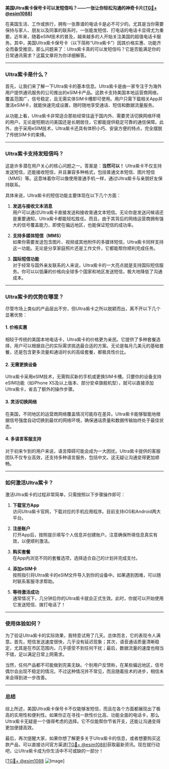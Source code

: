 **美国Ultra紫卡保号卡可以发短信吗？——一张让你轻松沟通的神奇卡片[[TG💪+ @esim1088](https://t.me/s/esim1088)]**

在美国生活、工作或旅行，拥有一张靠谱的电话卡是必不可少的。尤其是当你需要保持与家人、朋友以及同事的联系时，一张能发短信、打电话的电话卡显得尤为重要。近年来，随着eSIM技术的普及，越来越多的人开始关注美国的超值电话卡服务。其中，美国Ultra紫卡保号卡（以下简称“Ultra紫卡”）因其价格实惠、功能齐全而备受推崇。那么问题来了：Ultra紫卡真的可以发短信吗？它是否能满足你的日常通讯需求？这篇文章将为你详细解答。

---

### Ultra紫卡是什么？

首先，让我们来了解一下Ultra紫卡的基本信息。Ultra紫卡是由一家专注于为海外用户提供通讯服务的公司推出的eSIM卡产品。这款卡支持美国本地运营商网络，覆盖范围广，信号稳定，且无需实体SIM卡槽即可使用。用户只需下载相关App并激活eSIM卡，就能快速完成设置，随时随地享受通话、短信和数据流量服务。

从功能上看，Ultra紫卡非常适合那些经常往返于国内外、需要灵活切换网络环境的用户。无论是短期访问美国还是长期居住，它都能提供稳定可靠的通信保障。此外，由于采用eSIM技术，Ultra紫卡还具有体积小巧、安装方便的特点，完全摆脱了传统SIM卡的束缚。

---

### Ultra紫卡支持发短信吗？

这是许多潜在用户关心的核心问题之一。答案是：**当然可以！** Ultra紫卡不仅支持发送短信，还能接收短信，并且兼容多种格式，包括普通文本短信、图片短信（MMS）等。这意味着你可以像使用普通手机一样，通过Ultra紫卡与亲朋好友保持联系。

具体来说，Ultra紫卡的短信功能主要体现在以下几个方面：

1. **发送与接收文本消息**  
   用户可以通过Ultra紫卡直接发送和接收普通文本短信。无论你是发送问候语还是重要通知，Ultra紫卡都能轻松胜任。而且，由于其背后的网络运营商拥有强大的信号覆盖能力，即使在偏远地区，也能保证短信的成功率。

2. **支持多媒体短信（MMS）**  
   如果你需要发送包含图片、视频或其他附件的多媒体短信，Ultra紫卡同样支持这一功能。无论是分享家庭照片还是工作文件，它都能帮你顺利完成任务。

3. **国际短信功能**  
   对于经常与国外亲友联系的人来说，Ultra紫卡的一大亮点就是支持国际短信服务。你可以以低廉的价格向全球多个国家和地区发送短信，极大地降低了沟通成本。

---

### Ultra紫卡的优势在哪里？

尽管市场上类似的产品层出不穷，但Ultra紫卡之所以脱颖而出，离不开以下几个显著优势：

#### 1. **价格实惠**
   相较于传统的美国本地电话卡，Ultra紫卡的价格更为亲民。它提供了多种套餐选择，用户可以根据自己的实际需求挑选最合适的方案。无论是每月几美元的基础套餐，还是包含更多流量和通话时长的高级套餐，都极具性价比。

#### 2. **无需更换设备**
   Ultra紫卡采用eSIM技术，无需购买新的手机或更换SIM卡槽。只要你的设备支持eSIM功能（如iPhone XS及以上版本、部分安卓旗舰机型），就可以直接添加Ultra紫卡，省去了额外的操作步骤。

#### 3. **灵活切换网络**
   在美国，不同地区的运营商网络覆盖情况可能存在差异。Ultra紫卡能够智能地根据信号强度自动切换到最优的网络环境，确保通话质量和数据传输始终处于最佳状态。

#### 4. **多语言客服支持**
   对于初来乍到的用户来说，语言障碍可能会成为一大困扰。Ultra紫卡提供的客服团队不仅专业高效，还支持多种语言服务，包括中文。这无疑让沟通变得更加顺畅。

---

### 如何激活Ultra紫卡？

激活Ultra紫卡的过程非常简单，只需按照以下步骤操作即可：

1. **下载官方App**  
   访问Ultra紫卡官网，下载对应的手机应用程序。目前支持iOS和Android两大平台。

2. **注册账户**  
   打开App后，按照提示填写个人信息并创建账户。注意确保所填信息真实有效，以便顺利激活。

3. **购买套餐**  
   在App内浏览不同的套餐选项，选择适合自己的计划并完成支付。

4. **添加eSIM卡**  
   按照指引将Ultra紫卡的eSIM文件导入到你的设备中。如果遇到困难，可以随时联系客服寻求帮助。

5. **等待激活成功**  
   通常情况下，几分钟后你的Ultra紫卡就会正式生效。此时，你就可以开始使用它发送短信、拨打电话了！

---

### 使用体验如何？

为了验证Ultra紫卡的实际效果，我特意试用了几天。总体而言，它的表现令人满意。首先，短信发送速度很快，几乎没有延迟现象；其次，语音通话质量清晰稳定，尤其是在市区范围内，几乎感受不到任何干扰；最后，数据流量的速度也相当不错，足以满足日常上网需求。

当然，任何产品都不可能做到完美无缺。个别用户反馈称，在某些偏远地区，信号偶尔会出现不稳定的情况。不过这种情况并不常见，而且随着技术的进步，相信未来会得到进一步改善。

---

### 总结

综上所述，美国Ultra紫卡保号卡不仅能够发短信，而且在各个方面都展现出了极高的实用性和便利性。如果你正在寻找一款性价比高、功能全面的电话卡，那么Ultra紫卡无疑是一个值得考虑的选择。它不仅能帮你节省开支，还能让沟通变得更加便捷高效。

最后，再次提醒大家，如果你想了解更多关于Ultra紫卡的信息，或者想要购买这款产品，可以直接访问官方渠道[[TG💪+ @esim1088](https://t.me/s/esim1088)]获取最新资讯。现在就行动吧，让Ultra紫卡成为你生活中不可或缺的一部分！

[[TG💪+ @esim1088](https://t.me/s/esim1088) ![Image](https://i.postimg.cc/4NQfJmqS/Snipaste-2025-05-13-00-14-12.png)]